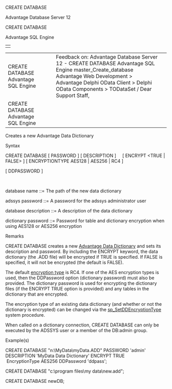 CREATE DATABASE




Advantage Database Server 12  

CREATE DATABASE

Advantage SQL Engine

|  |
| --- |
|  |

|  |  |  |  |  |
| --- | --- | --- | --- | --- |
| CREATE DATABASE  Advantage SQL Engine |  |  | Feedback on: Advantage Database Server 12 - CREATE DATABASE Advantage SQL Engine master\_Create\_database Advantage Web Development > Advantage Delphi OData Client > Delphi OData Components > TODataSet / Dear Support Staff, |  |
| CREATE DATABASE  Advantage SQL Engine |  |  |  |  |

Creates a new Advantage Data Dictionary

Syntax

CREATE DATABASE <database name> [ PASSWORD <adssys password> ] [ DESCRIPTION <database description> ]     [ ENCRYPT <TRUE | FALSE> ] [ ENCRYPTIONTYPE AES128 | AES256 | RC4 ]

[ DDPASSWORD <dictionary password> ]

 

database name ::= The path of the new data dictionary

adssys password ::= A password for the adssys administrator user

database description ::= A description of the data dictionary

dictionary password ::= Password for table and dictionary encryption when using AES128 or AES256 encryption

Remarks

CREATE DATABASE creates a new [Advantage Data Dictionary](master_advantage_data_dictionary.htm) and sets its description and password. By including the ENCRYPT keyword, the data dictionary (the .ADD file) will be encrypted if TRUE is specified. If FALSE is specified, it will not be encrypted (the default is FALSE).

The default [encryption type](master_encryption.htm) is RC4. If one of the AES encryption types is used, then the DDPassword option (dictionary password) must also be provided. The dictionary password is used for encrypting the dictionary files (if the ENCRYPT TRUE option is provided) and any tables in the dictionary that are encrypted.

The encryption type of an existing data dictionary (and whether or not the dictionary is encrypted) can be changed via the [sp\_SetDDEncryptionType](master_sp_setddencryptiontype.htm) system procedure.

When called on a dictionary connection, CREATE DATABASE can only be executed by the ADSSYS user or a member of the DB:admin group.

Example(s)

CREATE DATABASE "n:\MyData\myData.ADD" PASSWORD 'admin' DESCRIPTION 'MyData Data Dictionary' ENCRYPT TRUE                        EncryptionType AES256 DDPassword 'ddpass';

CREATE DATABASE "c:\program files\my data\new.add";

CREATE DATABASE newDB;